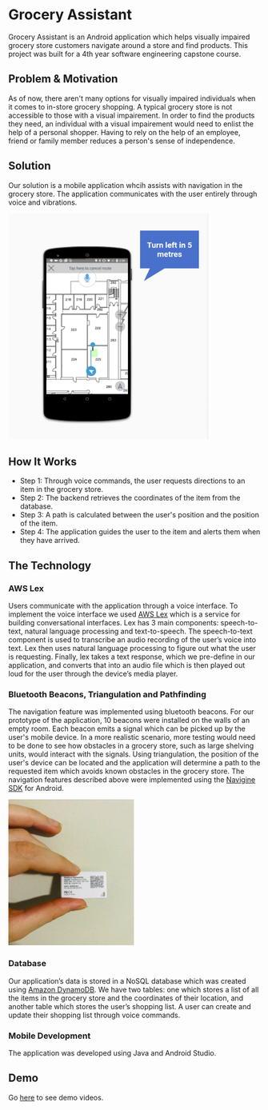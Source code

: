 # Grocery Assistant
Grocery Assistant is an Android application which helps visually impaired grocery store customers navigate around a store and find products.
This project was built for a 4th year software engineering capstone course.

## Problem & Motivation
As of now, there aren't many options for visually impaired individuals when it comes to in-store grocery shopping. A typical grocery store is not accessible to those with a visual impairement. In order to find the products they need, an individual with a visual impairement would need to enlist the help of a personal shopper. Having to rely on the help of an employee, friend or family member reduces a person's sense of independence.   

## Solution
Our solution is a mobile application whcih assists with navigation in the grocery store. The application communicates with the user entirely through voice and vibrations.

<img src="/media/images/interface.png" width="400">

## How It Works
- Step 1: Through voice commands, the user requests directions to an item in the grocery store.
- Step 2: The backend retrieves the coordinates of the item from the database.
- Step 3: A path is calculated between the user's position and the position of the item.
- Step 4: The application guides the user to the item and alerts them when they have arrived.

## The Technology

### AWS Lex
Users communicate with the application through a voice interface. To implement the voice interface we used [AWS Lex](https://aws.amazon.com/lex/) which is a service for building conversational interfaces. Lex has 3 main components: speech-to-text, natural language processing and text-to-speech. The speech-to-text component is used to transcribe an audio recording of the user’s voice into text. Lex then uses natural language processing to figure out what the user is requesting. Finally, lex takes a text response, which we pre-define in our application, and converts that into an audio file which is then played out loud for the user through the device’s media player.

### Bluetooth Beacons, Triangulation and Pathfinding
The navigation feature was implemented using bluetooth beacons. For our prototype of the application, 10 beacons were installed on the walls of an empty room. Each beacon emits a signal which can be picked up by the user's mobile device. In a more realistic scenario, more testing would need to be done to see how obstacles in a grocery store, such as large shelving units, would interact with the signals. Using triangulation, the position of the user's device can be located and the application will determine a path to the requested item which avoids known obstacles in the grocery store. The navigation features described above were implemented using the [Navigine SDK](https://github.com/Navigine/Android-SDK) for Android.

![Bluetooth beacon](/media/images/beacon.png)

### Database
Our application’s data is stored in a NoSQL database which was created using [Amazon DynamoDB](https://aws.amazon.com/dynamodb/). We have two tables: one which stores a list of all the items in the grocery store and the coordinates of their location, and another table which stores the user’s shopping list. A user can create and update their shopping list through voice commands.

### Mobile Development
The application was developed using Java and Android Studio.

## Demo
Go [here](/media/videos) to see demo videos.
